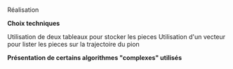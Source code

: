 

#
Réalisation


**Choix techniques**

Utilisation de deux tableaux pour stocker les pieces
Utilisation d'un vecteur pour lister les pieces sur la trajectoire du pion


**Présentation de certains algorithmes "complexes" utilisés**



